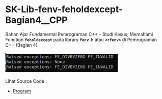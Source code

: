 # SK-Lib-fenv-feholdexcept-Bagian4__CPP
Bahan Ajar Fundamental Pemrograman C++ - Studi Kasus; Memahami Function <code><b>feholdexcept</b></code> pada library <code><b>fenv.h</b></code> atau <code><b>&lt;cfenv></b></code> di Pemrograman C++ (Bagian 4)<br><br>
<img src="https://github.com/RizkyKhapidsyah/SK-Lib-fenv-feholdexcept-Bagian4__CPP/blob/master/SK-Lib-fenv-feholdexcept-Bagian4__CPP/Result/001.PNG"><br><br>
Lihat Source Code : <br>
- <a href="https://github.com/RizkyKhapidsyah/SK-Lib-fenv-feholdexcept-Bagian4__CPP/blob/master/SK-Lib-fenv-feholdexcept-Bagian4__CPP/Source.cpp">Program</a>

